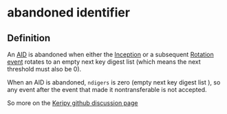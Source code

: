 # abandoned identifier
## Definition
An [AID](AID) is abandoned when either the [Inception](inception-event) or a subsequent [Rotation event](rotation-event) rotates to an empty next key digest list (which means the next threshold must also be 0).

When an AID is abandoned, `ndigers` is zero (empty next key digest list ), so any event after the event that made it nontransferable is not accepted.

So more on the [Keripy github discussion page](https://github.com/WebOfTrust/keripy/discussions/821)
